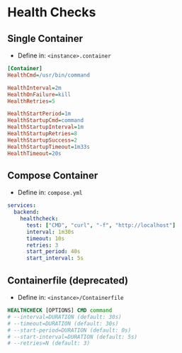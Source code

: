 # Health Checks

## Single Container

- Define in: `<instance>.container`

```ini
[Container]
HealthCmd=/usr/bin/command

HealthInterval=2m
HealthOnFailure=kill
HealthRetries=5

HealthStartPeriod=1m
HealthStartupCmd=command
HealthStartupInterval=1m
HealthStartupRetries=8
HealthStartupSuccess=2
HealthStartupTimeout=1m33s
HealthTimeout=20s
```

## Compose Container

- Define in: `compose.yml`

```yaml
services:
  backend:
    healthcheck:
      test: ["CMD", "curl", "-f", "http://localhost"]
      interval: 1m30s
      timeout: 10s
      retries: 3
      start_period: 40s
      start_interval: 5s

```

## Containerfile (deprecated)

- Define in: `<instance>/Containerfile`

```dockerfile
HEALTHCHECK [OPTIONS] CMD command
# --interval=DURATION (default: 30s)
# --timeout=DURATION (default: 30s)
# --start-period=DURATION (default: 0s)
# --start-interval=DURATION (default: 5s)
# --retries=N (default: 3)
```
